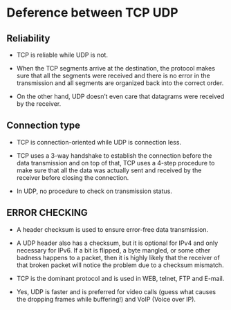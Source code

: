 # Deference between TCP UDP

## Reliability

- TCP is reliable while UDP is not.

- When the TCP segments arrive at the destination, the protocol makes sure that all the segments were received and there is no error in the transmission and all segments are organized back into the correct order.

- On the other hand, UDP doesn’t even care that datagrams were received by the receiver.

## Connection type

- TCP is connection-oriented while UDP is connection less.

- TCP uses a 3-way handshake to establish the connection before the data transmission and on top of that, TCP uses a 4-step procedure to make sure that all the data was actually sent and received by the receiver before closing the connection.

- In UDP, no procedure to check on transmission status.

## ERROR CHECKING

- A header checksum is used to ensure error-free data transmission.
- A UDP header also has a checksum, but it is optional for IPv4 and only necessary for IPv6. If a bit is flipped, a byte mangled, or some other badness happens to a packet, then it is highly likely that the receiver of that broken packet will notice the problem due to a checksum mismatch.

- TCP is the dominant protocol and is used in WEB, telnet, FTP and E-mail.
- Yes, UDP is faster and is preferred for video calls (guess what causes the dropping frames while buffering!) and VoIP (Voice over IP).